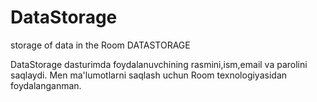 # DataStorage
storage of data in the Room
DATASTORAGE

DataStorage dasturimda foydalanuvchining rasmini,ism,email va parolini saqlaydi. Men ma'lumotlarni saqlash uchun Room texnologiyasidan foydalanganman.
